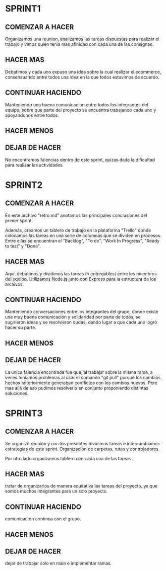 # SPRINT1

## COMENZAR A HACER

Organizamos una reunion, analizamos las tareas dispuestas para realizar el trabajo y vimos quien tenia mas afinidad con cada una de las consignas.

## HACER MAS

Debatimos y cada uno expuso una idea sobre la cual realizar el ecommerce, consensuando entre todos una idea en la que todos estuvimos de acuerdo.

## CONTINUAR HACIENDO

Manteniendo una buena comunicacion entre todos los integrantes del equipo, sobre que parte del proyecto se encuentra trabajando cada uno y apoyandonos entre todos.

## HACER MENOS

## DEJAR DE HACER

No encontramos falencias dentro de este sprint, quizas dada la dificultad para realizar las actividades.

# SPRINT2

## COMENZAR A HACER

En este archivo "retro.md" anotamos las principales conclusiones del primer sprint.

Además, creamos un tablero de trabajo en la plataforma "Trello" donde colocamos las tareas en una serie de columnas que se dividen en procesos. Entre ellas se encuentran el "Backlog", "To do", "Work In Progress", "Ready to test" y "Done".

## HACER MAS

Aquí, debatimos y dividimos las tareas (o entregables) entre los miembros del equipo.
Utilizamos Node.js junto con Express para la estructura de los archivos.

## CONTINUAR HACIENDO

Manteniendo conversaciones entre los integrantes del grupo, donde existe una muy buena comunicación y solidaridad por parte de todos, se sugirieron ideas y se resolvieron dudas, dando lugar a que cada uno logró hacer su parte.

## HACER MENOS

## DEJAR DE HACER

La unica falencia encontrada fue que, al trabajar sobre la misma rama, a veces teniamos problemas al usar el comando "git pull" porque los cambios hechos anteriormente generaban conflictos con los cambios nuevos.
Pero mas allá de eso pudimos resolverlo en conjunto proponiendo distintas soluciones.

# SPRINT3

## COMENZAR A HACER
Se organizó reunión y con los presentes  dividimos tareas e intercambiamos estrategias de este  sprint. Organización de carpetas, rutas y controladores.

Por otro lado organizamos tablero con cada una de las tareas .

## HACER MAS
tratar de organizarlos de manera equitativa las tareas del proyecto, ya que somos muchos integrantes para un solo proyecto.

## CONTINUAR HACIENDO
comunicación continua con el grupo.

## HACER MENOS

## DEJAR DE HACER
dejar de trabajar solo en main e implementar ramas.

